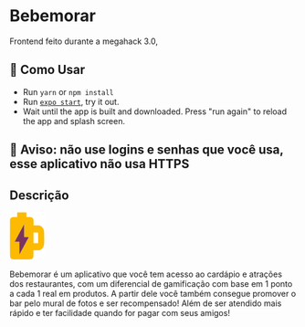 # Bebemorar

<p>

Frontend feito durante a megahack 3.0, 
</p>  


## 🚀 Como Usar

- Run `yarn` or `npm install`
- Run [`expo start`](https://docs.expo.io/versions/latest/workflow/expo-cli/), try it out.
- Wait until the app is built and downloaded. Press "run again" to reload the app and splash screen.

## 📝 Aviso: não use logins e senhas que você usa, esse aplicativo não usa HTTPS
## Descrição
<img src='./assets/logo.png'/>
<p>
Bebemorar é um aplicativo que você tem acesso ao cardápio e atrações dos restaurantes, com um diferencial de gamificação com base em 1 ponto a cada 1 real em produtos. A partir dele você também consegue promover o bar pelo mural de fotos e ser recompensado! Além de ser atendido mais rápido e ter facilidade quando for pagar com seus amigos!
</p>
